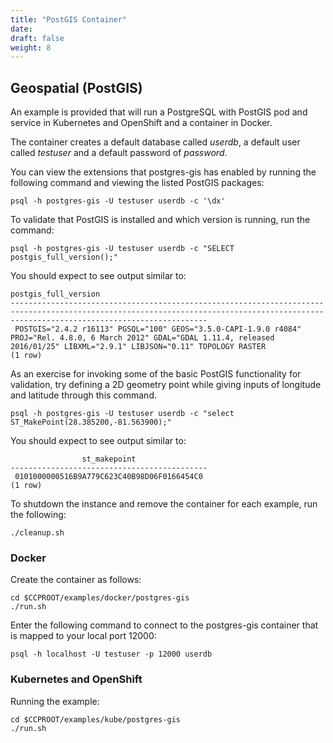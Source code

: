 ```yaml
---
title: "PostGIS Container"
date: 
draft: false
weight: 8
---
```



## Geospatial (PostGIS)

An example is provided that will run a PostgreSQL with PostGIS pod and service in Kubernetes and OpenShift and a container in Docker.

The container creates a default database called *userdb*, a default user called
*testuser* and a default password of *password*.

You can view the extensions that postgres-gis has enabled by running the following command and viewing the listed PostGIS packages:
```
psql -h postgres-gis -U testuser userdb -c '\dx'
```

To validate that PostGIS is installed and which version is running, run the command:

```
psql -h postgres-gis -U testuser userdb -c "SELECT postgis_full_version();"
```

You should expect to see output similar to:

```
postgis_full_version
----------------------------------------------------------------------------------------------------------------------------------------------------------------------------------------
 POSTGIS="2.4.2 r16113" PGSQL="100" GEOS="3.5.0-CAPI-1.9.0 r4084" PROJ="Rel. 4.8.0, 6 March 2012" GDAL="GDAL 1.11.4, released 2016/01/25" LIBXML="2.9.1" LIBJSON="0.11" TOPOLOGY RASTER
(1 row)
```

As an exercise for invoking some of the basic PostGIS functionality for validation, try defining a 2D geometry point while giving inputs of
longitude and latitude through this command.

```
psql -h postgres-gis -U testuser userdb -c "select ST_MakePoint(28.385200,-81.563900);"
```

You should expect to see output similar to:

```
                st_makepoint
--------------------------------------------
 0101000000516B9A779C623C40B98D06F0166454C0
(1 row)
```

To shutdown the instance and remove the container for each example, run the following:
```
./cleanup.sh
```

### Docker

Create the container as follows:
```
cd $CCPROOT/examples/docker/postgres-gis
./run.sh
```

Enter the following command to connect to the postgres-gis container that is
mapped to your local port 12000:
```
psql -h localhost -U testuser -p 12000 userdb
```

### Kubernetes and OpenShift

Running the example:
```
cd $CCPROOT/examples/kube/postgres-gis
./run.sh
```
